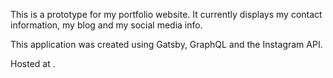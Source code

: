 This is a prototype for my portfolio website. It currently displays my contact information, my blog and my social media info. 

This application was created using Gatsby, GraphQL and the Instagram API. 

Hosted at . 
